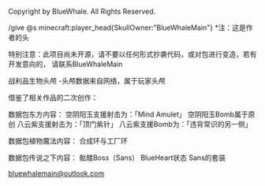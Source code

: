 Copyright by BlueWhale. All Rights Reserved.

/give @s minecraft:player_head{SkullOwner:"BlueWhaleMain"}
*注：这是作者的头

特别注意：此项目尚未开源，请不要以任何形式抄袭代码，或对包进行变造，若有开发意向的，
请联系BlueWhaleMain

战利品生物头颅 -头颅数据来自网络，属于玩家头颅

借鉴了相关作品的二次创作：

数据包东方内容：
空阴阳玉支援射击为：「Mind Amulet」
空阴阳玉Bomb属于原创
八云紫支援射击为：「顶门紫针」
八云紫支援Bomb为：「违背常识的另一侧」

数据包植物魔法内容：
合成环与工厂环

数据包传说之下内容：
骷髅Boss（Sans）
BlueHeart状态
Sans的套装

[BlueWhaleMain]: https://space.bilibili.com/336800070/#/

bluewhalemain@outlook.com
